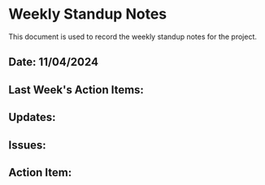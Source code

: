 # Weekly Standup Notes

This document is used to record the weekly standup notes for the project.

## Date: 11/04/2024

## Last Week's Action Items:

## Updates:

## Issues:

## Action Item:
